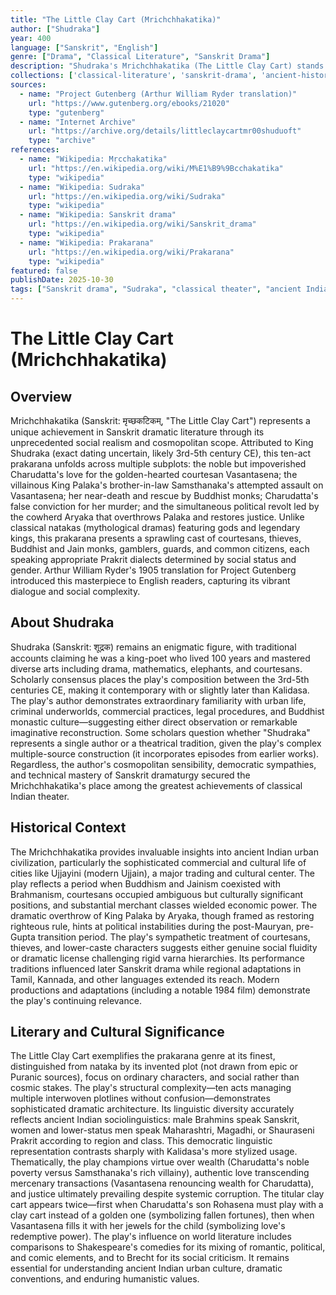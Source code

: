 ```yaml
---
title: "The Little Clay Cart (Mrichchhakatika)"
author: ["Shudraka"]
year: 400
language: ["Sanskrit", "English"]
genre: ["Drama", "Classical Literature", "Sanskrit Drama"]
description: "Shudraka's Mrichchhakatika (The Little Clay Cart) stands apart in classical Sanskrit drama for its remarkably realistic depiction of urban life, social diversity, and political intrigue. Set in the bustling city of Ujjayini, this ten-act prakarana (social drama) narrates the romance between the impoverished Brahmin merchant Charudatta and the courtesan Vasantasena, interweaving their love story with a political revolution that overthrows the tyrannical King Palaka. Unlike idealized natakas featuring gods and kings, this play presents thieves, courtesans, gamblers, Buddhist monks, and commoners speaking multiple Prakrit dialects alongside Sanskrit, creating a vivid panorama of ancient Indian urban society. The titular clay cart—a child's toy symbolizing lost prosperity and ultimate redemption—anchors themes of virtue transcending wealth, love crossing class boundaries, and justice prevailing over tyranny."
collections: ['classical-literature', 'sanskrit-drama', 'ancient-history', 'historical-literature']
sources:
  - name: "Project Gutenberg (Arthur William Ryder translation)"
    url: "https://www.gutenberg.org/ebooks/21020"
    type: "gutenberg"
  - name: "Internet Archive"
    url: "https://archive.org/details/littleclaycartmr00shuduoft"
    type: "archive"
references:
  - name: "Wikipedia: Mṛcchakatika"
    url: "https://en.wikipedia.org/wiki/M%E1%B9%9Bcchakatika"
    type: "wikipedia"
  - name: "Wikipedia: Sudraka"
    url: "https://en.wikipedia.org/wiki/Sudraka"
    type: "wikipedia"
  - name: "Wikipedia: Sanskrit drama"
    url: "https://en.wikipedia.org/wiki/Sanskrit_drama"
    type: "wikipedia"
  - name: "Wikipedia: Prakarana"
    url: "https://en.wikipedia.org/wiki/Prakarana"
    type: "wikipedia"
featured: false
publishDate: 2025-10-30
tags: ["Sanskrit drama", "Sudraka", "classical theater", "ancient India", "Ujjain", "social drama", "Prakarana", "courtesans", "political revolution", "public domain"]
---
```


# The Little Clay Cart (Mrichchhakatika)

## Overview

Mrichchhakatika (Sanskrit: मृच्छकटिकम्, "The Little Clay Cart") represents a unique achievement in Sanskrit dramatic literature through its unprecedented social realism and cosmopolitan scope. Attributed to King Shudraka (exact dating uncertain, likely 3rd-5th century CE), this ten-act prakarana unfolds across multiple subplots: the noble but impoverished Charudatta's love for the golden-hearted courtesan Vasantasena; the villainous King Palaka's brother-in-law Samsthanaka's attempted assault on Vasantasena; her near-death and rescue by Buddhist monks; Charudatta's false conviction for her murder; and the simultaneous political revolt led by the cowherd Aryaka that overthrows Palaka and restores justice. Unlike classical natakas (mythological dramas) featuring gods and legendary kings, this prakarana presents a sprawling cast of courtesans, thieves, Buddhist and Jain monks, gamblers, guards, and common citizens, each speaking appropriate Prakrit dialects determined by social status and gender. Arthur William Ryder's 1905 translation for Project Gutenberg introduced this masterpiece to English readers, capturing its vibrant dialogue and social complexity.

## About Shudraka

Shudraka (Sanskrit: शूद्रक) remains an enigmatic figure, with traditional accounts claiming he was a king-poet who lived 100 years and mastered diverse arts including drama, mathematics, elephants, and courtesans. Scholarly consensus places the play's composition between the 3rd-5th centuries CE, making it contemporary with or slightly later than Kalidasa. The play's author demonstrates extraordinary familiarity with urban life, criminal underworlds, commercial practices, legal procedures, and Buddhist monastic culture—suggesting either direct observation or remarkable imaginative reconstruction. Some scholars question whether "Shudraka" represents a single author or a theatrical tradition, given the play's complex multiple-source construction (it incorporates episodes from earlier works). Regardless, the author's cosmopolitan sensibility, democratic sympathies, and technical mastery of Sanskrit dramaturgy secured the Mrichchhakatika's place among the greatest achievements of classical Indian theater.

## Historical Context

The Mrichchhakatika provides invaluable insights into ancient Indian urban civilization, particularly the sophisticated commercial and cultural life of cities like Ujjayini (modern Ujjain), a major trading and cultural center. The play reflects a period when Buddhism and Jainism coexisted with Brahmanism, courtesans occupied ambiguous but culturally significant positions, and substantial merchant classes wielded economic power. The dramatic overthrow of King Palaka by Aryaka, though framed as restoring righteous rule, hints at political instabilities during the post-Mauryan, pre-Gupta transition period. The play's sympathetic treatment of courtesans, thieves, and lower-caste characters suggests either genuine social fluidity or dramatic license challenging rigid varna hierarchies. Its performance traditions influenced later Sanskrit drama while regional adaptations in Tamil, Kannada, and other languages extended its reach. Modern productions and adaptations (including a notable 1984 film) demonstrate the play's continuing relevance.

## Literary and Cultural Significance

The Little Clay Cart exemplifies the prakarana genre at its finest, distinguished from nataka by its invented plot (not drawn from epic or Puranic sources), focus on ordinary characters, and social rather than cosmic stakes. The play's structural complexity—ten acts managing multiple interwoven plotlines without confusion—demonstrates sophisticated dramatic architecture. Its linguistic diversity accurately reflects ancient Indian sociolinguistics: male Brahmins speak Sanskrit, women and lower-status men speak Maharashtri, Magadhi, or Shauraseni Prakrit according to region and class. This democratic linguistic representation contrasts sharply with Kalidasa's more stylized usage. Thematically, the play champions virtue over wealth (Charudatta's noble poverty versus Samsthanaka's rich villainy), authentic love transcending mercenary transactions (Vasantasena renouncing wealth for Charudatta), and justice ultimately prevailing despite systemic corruption. The titular clay cart appears twice—first when Charudatta's son Rohasena must play with a clay cart instead of a golden one (symbolizing fallen fortunes), then when Vasantasena fills it with her jewels for the child (symbolizing love's redemptive power). The play's influence on world literature includes comparisons to Shakespeare's comedies for its mixing of romantic, political, and comic elements, and to Brecht for its social criticism. It remains essential for understanding ancient Indian urban culture, dramatic conventions, and enduring humanistic values.
